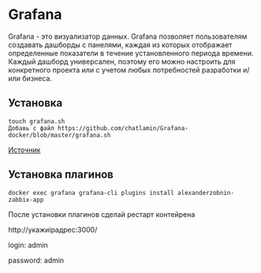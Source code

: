 # Grafana

Grafana - это визуализатор данных. Grafana позволяет пользователям создавать дашборды с панелями, каждая из которых отображает определенные показатели в течение установленного периода времени. Каждый дашборд универсален, поэтому его можно настроить для конкретного проекта или с учетом любых потребностей разработки и/или бизнеса.

## Установка

    touch grafana.sh
    Добавь с файл https://github.com/chatlamin/Grafana-docker/blob/master/grafana.sh

[Источник](http://docs.grafana.org/installation/docker/#migration-from-a-previous-version-of-the-docker-container-to-5-1-or-later)

## Установка плагинов

    docker exec grafana grafana-cli plugins install alexanderzobnin-zabbix-app

После установки плагинов сделай рестарт контейрена

http://укажиipадрес:3000/

login: admin

password: admin